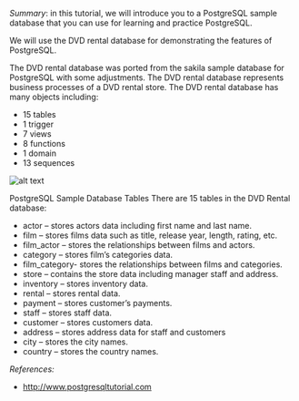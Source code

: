 _Summary_: in this tutorial, we will introduce you to a PostgreSQL sample database that you can use for learning and practice PostgreSQL.

We will use the DVD rental database for demonstrating the features of PostgreSQL.

The DVD rental database was ported from the sakila sample database for PostgreSQL with some adjustments. The DVD rental database represents business processes of a DVD rental store. The DVD rental database has many objects including:

+ 15 tables
+ 1 trigger
+ 7 views
+ 8 functions
+ 1 domain
+ 13 sequences

![alt text](http://www.postgresqltutorial.com/wp-content/uploads/2018/03/dvd-rental-sample-database-diagram.png)

PostgreSQL Sample Database Tables
There are 15 tables in the DVD Rental database:

+ actor – stores actors data including first name and last name.
+ film – stores films data such as title, release year, length, rating, etc.
+ film_actor – stores the relationships between films and actors.
+ category – stores film’s categories data.
+ film_category- stores the relationships between films and categories.
+ store – contains the store data including manager staff and address.
+ inventory – stores inventory data.
+ rental – stores rental data.
+ payment – stores customer’s payments.
+ staff – stores staff data.
+ customer – stores customers data.
+ address – stores address data for staff and customers
+ city – stores the city names.
+ country – stores the country names.



*References:*

- http://www.postgresqltutorial.com
